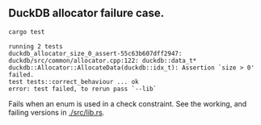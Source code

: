 ## DuckDB allocator failure case.
```bash
cargo test
```
```
running 2 tests
duckdb_allocator_size_0_assert-55c63b607dff2947: duckdb/src/common/allocator.cpp:122: duckdb::data_t* duckdb::Allocator::AllocateData(duckdb::idx_t): Assertion `size > 0' failed.
test tests::correct_behaviour ... ok
error: test failed, to rerun pass `--lib`
```

Fails when an enum is used in a check constraint.
See the working, and failing versions in [./src/lib.rs](./src/lib.rs).
